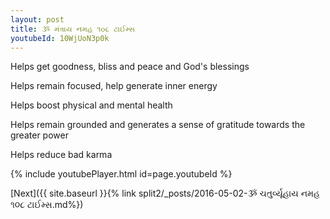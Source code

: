 ```yaml
---
layout: post
title: ૐ મંત્રાય નમહ ૧૦૮ ટાઈમ્સ
youtubeId: 10WjUoN3p0k
---
```

 
 
Helps get goodness, bliss and peace and God's blessings
 
Helps remain focused, help generate inner energy 
 
Helps boost physical and mental health 
 
Helps remain grounded and generates a sense of gratitude towards the greater power 
 
Helps reduce bad karma
 
 
 
 


{% include youtubePlayer.html id=page.youtubeId %}
 
[Next]({{ site.baseurl }}{% link  split2/_posts/2016-05-02-ૐ ચતુર્વ્યૂહાય નમહ ૧૦૮ ટાઈમ્સ.md%})
 
